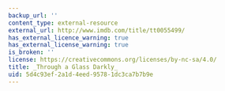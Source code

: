 ```yaml
---
backup_url: ''
content_type: external-resource
external_url: http://www.imdb.com/title/tt0055499/
has_external_licence_warning: true
has_external_license_warning: true
is_broken: ''
license: https://creativecommons.org/licenses/by-nc-sa/4.0/
title: _Through a Glass Darkly_
uid: 5d4c93ef-2a1d-4eed-9578-1dc3ca7b7b9e
---
```

